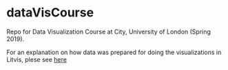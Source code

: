 # dataVisCourse

Repo for Data Visualization Course at City, University of London (Spring 2019).

For an explanation on how data was prepared for doing the visualizations in Litvis, plese see [here](https://csmontt.github.io/dataVisCourse/)
